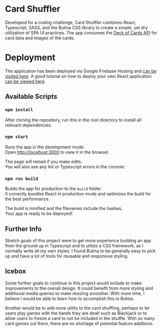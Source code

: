 # Card Shuffler

Developed for a coding challenge, Card Shuffler combines React, Typescript, SASS, and the Bulma CSS library to create a simple, yet dry utilization of SPA UI practices. The app consumes the [Deck of Cards API](https://deckofcardsapi.com/) for card data and images of the cards.

# Deployment

The application has been deployed via Google Firebase Hosting and [can be visited here](https://card-shuffler.web.app/).
A good tutorial on how to deploy your own React application [can be viewed here](https://www.robinwieruch.de/firebase-deploy-react-js).

## Available Scripts

### `npm install`
After cloning the repository, run this in the root directory to install all relevant dependencies.


### `npm start`

Runs the app in the development mode.\
Open [http://localhost:3000](http://localhost:3000) to view it in the browser.

The page will reload if you make edits.\
You will also see any lint or Typescript errors in the console.


### `npm run build`

Builds the app for production to the `build` folder.\
It correctly bundles React in production mode and optimizes the build for the best performance.

The build is minified and the filenames include the hashes.\
Your app is ready to be deployed!

## Further Info

Stretch goals of this project were to get more experience building an app from the ground up in Typescript and to utilize a CSS framework, as I normally write all my own styles. 
I found Bulma to be generally easy to pick up and have a lot of tools for reusable and responsive styling.

## Icebox

Some further goals to continue in this project would include to make improvements to the overall design. It could benefit from more styling and additional media queries to make resizing smoother. With more time, I believe I would be able to learn how to accomplish this in Bulma.

Another would be to add more utility to the card shuffling, perhaps to let users play games with the hands they are dealt such as Blackjack or to allow users to freeze a card to not be included in the shuffle. With so many card games out there, there are no shortage of potential feature additions.